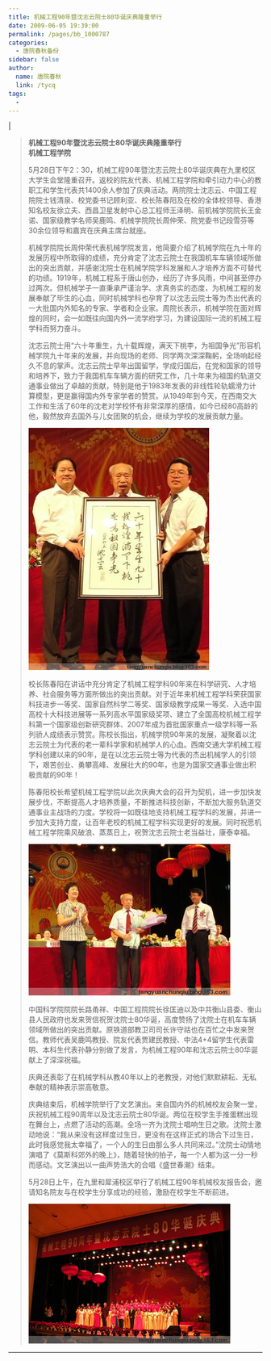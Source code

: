 ```yaml
---
title: 机械工程90年暨沈志云院士80华诞庆典隆重举行
date: 2009-06-05 19:39:00
permalink: /pages/bb_1000787
categories: 
  - 唐院春秋备份
sidebar: false
author: 
  name: 唐院春秋
  link: /tycq
tags: 
  - 
---
```


|

> **机械工程90年暨沈志云院士80华诞庆典隆重举行  
>  机械工程学院**
>
>
> 5月28日下午2：30，机械工程90年暨沈志云院士80华诞庆典在九里校区大学生会堂隆重召开。返校的院友代表、机械工程学院和牵引动力中心的教职工和学生代表共1400余人参加了庆典活动。两院院士沈志云、中国工程院院士钱清泉、校党委书记顾利亚、校长陈春阳及在校的全体校领导、香港知名校友徐立夫、西昌卫星发射中心总工程师王泽明、前机械学院院长王金诺、国家级教学名师吴鹿鸣、机械学院院长周仲荣、院党委书记段雪芬等30余位领导和嘉宾在庆典主席台就座。
>
>
> 机械学院院长周仲荣代表机械学院发言，他简要介绍了机械学院在九十年的发展历程中所取得的成绩，充分肯定了沈志云院士在我国机车车辆领域所做出的突出贡献，并感谢沈院士在机械学院学科发展和人才培养方面不可替代的功绩。1919年，机械工程系于唐山创办，经历了许多风雨，中间甚至停办过两次。但机械学子一直秉承严谨治学、求真务实的态度，为机械工程的发展奉献了毕生的心血，同时机械学科也孕育了以沈志云院士等为杰出代表的一大批国内外知名的专家、学者和企业家。周院长表示，机械学院在面对辉煌的同时，会一如既往向国内外一流学府学习，为建设国际一流的机械工程学科而努力奋斗。
>
>
> 沈志云院士用“六十年重生，九十载辉煌，满天下桃李，为祖国争光”形容机械学院九十年来的发展，并向现场的老师、同学两次深深鞠躬，全场响起经久不息的掌声。沈志云院士早年出国留学，学成归国后，在党和国家的领导和培养下，致力于我国机车车辆方面的研究工作，几十年来为祖国的轨道交通事业做出了卓越的贡献，特别是他于1983年发表的非线性轮轨蠕滑力计算模型，更是赢得国内外专家学者的赞赏。从1949年到今天，在西南交大工作和生活了60年的沈老对学校怀有非常深厚的感情，如今已经80高龄的他，毅然放弃去国外与儿女团聚的机会，继续为学校的发展贡献力量。
>
> [
> ![](/pic/img.bimg.126.net_photo_6KxiwiWXhsT-9ZF1Vi_WoQ==_4000603843989157287.jpg)](pic/img.bimg.126.net_photo_6KxiwiWXhsT-9ZF1Vi_WoQ==_4000603843989157287.jpg)[](pic/img.bimg.126.net_photo_QJpvniQYRU0ydb3RssETZQ==_4290804544978015161.jpg)
>
>
> 校长陈春阳在讲话中充分肯定了机械工程学科90年来在科学研究、人才培养、社会服务等方面所做出的突出贡献。对于近年来机械工程学科荣获国家科技进步一等奖、国家自然科学二等奖、国家级教学成果一等奖、入选中国高校十大科技进展等一系列高水平国家级奖项、建立了全国高校机械工程学科第一个国家级创新研究群体、2007年成为首批国家重点一级学科等一系列骄人成绩表示赞赏。陈校长指出，机械学院90年来的发展，凝聚着以沈志云院士为代表的老一辈科学家和机械学人的心血。西南交通大学机械工程学科创建以来的90年，是在以沈志云院士等为代表的杰出机械学人的引领下，艰苦创业、勇攀高峰、发展壮大的90年，也是为国家交通事业做出积极贡献的90年！
>
>
> 陈春阳校长希望机械工程学院以此次庆典大会的召开为契机，进一步加快发展步伐，不断提高人才培养质量，不断推进科技创新，不断加大服务轨道交通事业主战场的力度。学校将一如既往地支持机械工程学科的发展，并进一步加大支持力度，让百年老校的机械工程学科实现更好的发展。同时祝愿机械工程学院乘风破浪、蒸蒸日上，祝贺沈志云院士老当益壮，康泰幸福。
>
> [
> ![](/pic/img.bimg.126.net_photo_QJpvniQYRU0ydb3RssETZQ==_4290804544978015161.jpg)](pic/img.bimg.126.net_photo_QJpvniQYRU0ydb3RssETZQ==_4290804544978015161.jpg)[](pic/img.bimg.126.net_photo_6KxiwiWXhsT-9ZF1Vi_WoQ==_4000603843989157287.jpg)
>
>
> 中国科学院院院长路甬祥、中国工程院院长徐匡迪以及中共衡山县委、衡山县人民政府也发来贺信祝贺沈院士80华诞，高度赞扬了沈院士在机车车辆领域所做出的突出贡献。原铁道部教卫司司长许守祜也在百忙之中发来贺信。教师代表吴鹿鸣教授、院友代表贾建民教授、中法4+4留学生代表雷明、本科生代表孙静分别做了发言，为机械工程90年和沈志云院士80华诞献上了深深祝福。
>
> 庆典还表彰了在机械学科从教40年以上的老教授，对他们默默耕耘、无私奉献的精神表示崇高敬意。
>
>
> 庆典结束后，机械学院举行了文艺演出。来自国内外的机械校友会聚一堂，庆祝机械工程90周年以及沈志云院士80华诞。两位在校学生手推蛋糕出现在舞台上，点燃了活动的高潮。全场一齐为沈院士唱响生日之歌。沈院士激动地说：“我从来没有这样度过生日，更没有在这样正式的场合下过生日，此时我感觉我太幸福了，一个人的生日由那么多人共同来过。”沈院士动情地演唱了《莫斯科郊外的晚上》，随着轻快的拍子，每一个人都为这一分一秒而感动。文艺演出以一曲声势浩大的合唱《盛世春潮》结束。
>
> 5月28日上午，在九里和犀浦校区举行了机械工程90年机械校友报告会，邀请知名院友与在校学生分享成功的经验，激励在校学生不断前进。
>
> [
> ![](/pic/img.bimg.126.net_photo_bYaVy1w3bfB9_R3gRd456g==_2852748888963294163.jpg)](pic/img.bimg.126.net_photo_bYaVy1w3bfB9_R3gRd456g==_2852748888963294163.jpg)  
  
---